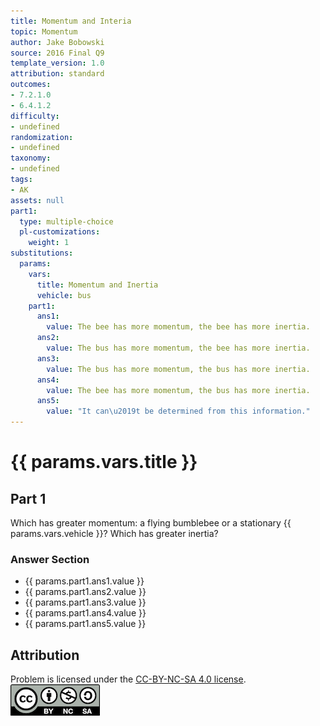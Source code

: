 ```yaml
---
title: Momentum and Interia
topic: Momentum
author: Jake Bobowski
source: 2016 Final Q9
template_version: 1.0
attribution: standard
outcomes:
- 7.2.1.0
- 6.4.1.2
difficulty:
- undefined
randomization:
- undefined
taxonomy:
- undefined
tags:
- AK
assets: null
part1:
  type: multiple-choice
  pl-customizations:
    weight: 1
substitutions:
  params:
    vars:
      title: Momentum and Inertia
      vehicle: bus
    part1:
      ans1:
        value: The bee has more momentum, the bee has more inertia.
      ans2:
        value: The bus has more momentum, the bee has more inertia.
      ans3:
        value: The bus has more momentum, the bus has more inertia.
      ans4:
        value: The bee has more momentum, the bus has more inertia.
      ans5:
        value: "It can\u2019t be determined from this information."
---
```

# {{ params.vars.title }}
## Part 1

Which has greater momentum: a flying bumblebee or a stationary {{ params.vars.vehicle }}? Which has greater inertia?

### Answer Section

- {{ params.part1.ans1.value }}
- {{ params.part1.ans2.value }}
- {{ params.part1.ans3.value }}
- {{ params.part1.ans4.value }}
- {{ params.part1.ans5.value }}

## Attribution

Problem is licensed under the [CC-BY-NC-SA 4.0 license](https://creativecommons.org/licenses/by-nc-sa/4.0/).<br> ![The Creative Commons 4.0 license requiring attribution-BY, non-commercial-NC, and share-alike-SA license.](https://raw.githubusercontent.com/firasm/bits/master/by-nc-sa.png)